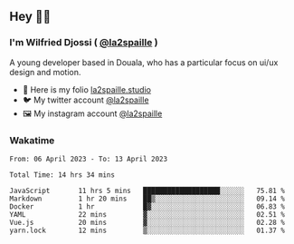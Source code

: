 ## Hey 👋🏾
### I'm Wilfried Djossi ( <a href="https://twitter.com/la2spaille/" target="_blank">@la2spaille</a> )
A young developer based in Douala, who has a particular focus on ui/ux design and motion.

- 🎨 Here is my folio [la2spaille.studio](https://la2spaille.studio/)
- 🐦 My twitter account [@la2spaille](https://twitter.com/la2spaille/)
- 🖼 My instagram account [@la2spaille](https://www.instagram.com/la2spaille/)

### Wakatime
<!--START_SECTION:waka-->

```text
From: 06 April 2023 - To: 13 April 2023

Total Time: 14 hrs 34 mins

JavaScript       11 hrs 5 mins   ███████████████████░░░░░░   75.81 %
Markdown         1 hr 20 mins    ██▒░░░░░░░░░░░░░░░░░░░░░░   09.14 %
Docker           1 hr            █▓░░░░░░░░░░░░░░░░░░░░░░░   06.83 %
YAML             22 mins         ▓░░░░░░░░░░░░░░░░░░░░░░░░   02.51 %
Vue.js           20 mins         ▓░░░░░░░░░░░░░░░░░░░░░░░░   02.28 %
yarn.lock        12 mins         ▒░░░░░░░░░░░░░░░░░░░░░░░░   01.37 %
```

<!--END_SECTION:waka-->
<!--
**la2spaille/la2spaille** is a ✨ _special_ ✨ repository because its `README.md` (this file) appears on your GitHub profile.

Here are some ideas to get you started:

- 🔭 I’m currently working on ...
- 🌱 I’m currently learning ...
- 👯 I’m looking to collaborate on ...
- 🤔 I’m looking for help with ...
- 💬 Ask me about ...
- 📫 How to reach me: ...
- 😄 Pronouns: ...
- ⚡ Fun fact: ...
-->
